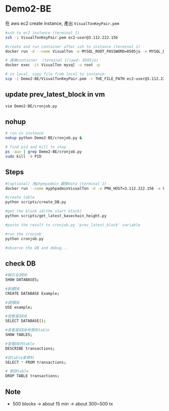 # Demo2-BE
在 aws ec2 create instance, 產出 `VisualTonKeyPair.pem`
``` bash
#ssh to ec2 instance (terminal 1)
ssh -i VisualTonKeyPair.pem ec2-user@3.112.222.156

#create and run container after ssh to instance (terminal 1)
docker run -d --name VisualTon -e MYSQL_ROOT_PASSWORD=0505jo -e MYSQL_DATABASE=example -p 3306:3306 mysql:latest 

# 連接container  (terminal 1)(pwd: 0505jo)
docker exec -it VisualTon mysql -u root -p

# in local, copy file from local to instance:
scp -i Demo2-BE/VisualTonKeyPair.pem -r THE_FILE_PATH ec2-user@3.112.222.156:/home/ec2-user/
```

## update prev_latest_block in vm
```bash
vim Demo2-BE/cronjob.py 
```


## nohup
```bash
# run in instance
nohup python Demo2-BE/cronjob.py &

# find pid and kill to stop
ps -aux | grep Demo2-BE/cronjob.py
sudo kill -9 PID
```

## Steps
```bash
#(optional) 用phpmyadmin 觀察data (terminal 2)
docker run --name myphpadminVisualTon -d -e PMA_HOST=3.112.222.156 -e PMA_PORT=3306 -p 8081:80 phpmyadmin/phpmyadmin

#create table
python scripts/create_DB.py

#get the block id(the start block)
python scripts/get_latest_basechain_height.py

#paste the result to cronjob.py 'prev_latest_block' variable

#run the cronjob
python cronjob.py

#observe the DB and debug...
```


## check DB
```bash
#顯示全部DB
SHOW DATABASES;

#創建DB
CREATE DATABASE Example;

#選擇DB
USE example;

#查看當前DB
SELECT DATABASE();

#查看當前DB有哪些table
SHOW TABLES;

#查看DB的table
DESCRIBE transactions;

#從table拿資料
SELECT * FROM transactions;

# 刪除table
DROP TABLE transactions;
```

## Note
- 500 blocks -> about 15 min -> about 300~500 tx